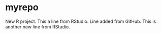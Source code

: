 # myrepo
New R project. This a line from RStudio.
Line added from GitHub.
This is another new line from RStudio.
